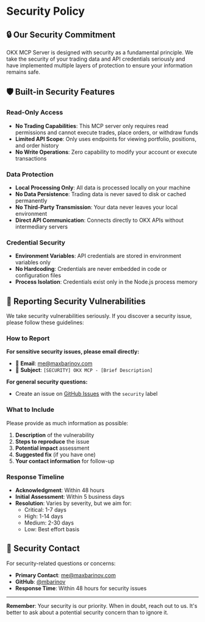 # Security Policy

## 🔒 Our Security Commitment

OKX MCP Server is designed with security as a fundamental principle. We take the security of your trading data and API credentials seriously and have implemented multiple layers of protection to ensure your information remains safe.

## 🛡️ Built-in Security Features

### Read-Only Access
- **No Trading Capabilities**: This MCP server only requires read permissions and cannot execute trades, place orders, or withdraw funds
- **Limited API Scope**: Only uses endpoints for viewing portfolio, positions, and order history
- **No Write Operations**: Zero capability to modify your account or execute transactions

### Data Protection
- **Local Processing Only**: All data is processed locally on your machine
- **No Data Persistence**: Trading data is never saved to disk or cached permanently
- **No Third-Party Transmission**: Your data never leaves your local environment
- **Direct API Communication**: Connects directly to OKX APIs without intermediary servers

### Credential Security
- **Environment Variables**: API credentials are stored in environment variables only
- **No Hardcoding**: Credentials are never embedded in code or configuration files
- **Process Isolation**: Credentials exist only in the Node.js process memory

## 🚨 Reporting Security Vulnerabilities

We take security vulnerabilities seriously. If you discover a security issue, please follow these guidelines:

### How to Report

**For sensitive security issues, please email directly:**
- 📧 **Email**: [me@maxbarinov.com](mailto:me@maxbarinov.com)
- 📧 **Subject**: `[SECURITY] OKX MCP - [Brief Description]`

**For general security questions:**
- Create an issue on [GitHub Issues](https://github.com/maxbarinov/okx-mcp/issues) with the `security` label

### What to Include

Please provide as much information as possible:

1. **Description** of the vulnerability
2. **Steps to reproduce** the issue
3. **Potential impact** assessment
4. **Suggested fix** (if you have one)
5. **Your contact information** for follow-up

### Response Timeline

- **Acknowledgment**: Within 48 hours
- **Initial Assessment**: Within 5 business days
- **Resolution**: Varies by severity, but we aim for:
  - Critical: 1-7 days
  - High: 1-14 days
  - Medium: 2-30 days
  - Low: Best effort basis

## 🔧 Security Contact

For security-related questions or concerns:

- **Primary Contact**: [me@maxbarinov.com](mailto:me@maxbarinov.com)
- **GitHub**: [@mbarinov](https://github.com/mbarinov)
- **Response Time**: Within 48 hours for security issues

---

**Remember**: Your security is our priority. When in doubt, reach out to us. It's better to ask about a potential security concern than to ignore it.
